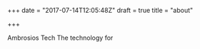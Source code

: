 +++
date = "2017-07-14T12:05:48Z"
draft = true
title = "about"

+++
Ambrosios Tech 
The technology for
